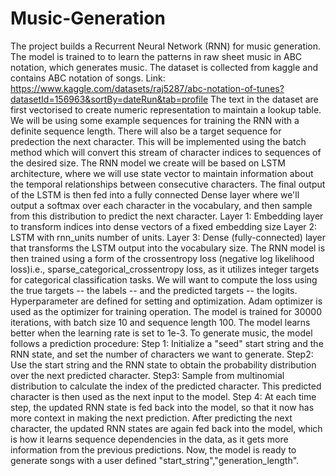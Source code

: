 # Music-Generation
The project builds a Recurrent Neural Network (RNN) for music generation. The model is trained to to learn the patterns in raw sheet music in ABC notation, which generates music.
The dataset is collected from kaggle and contains ABC notation of songs. Link: https://www.kaggle.com/datasets/raj5287/abc-notation-of-tunes?datasetId=156963&sortBy=dateRun&tab=profile
The text in the dataset are first vectorised to create numeric representation to maintain a lookup table. 
We will be using some example sequences for training the RNN with a definite sequence length. There will also be a target sequence for predection the next character. This will be implemented using the batch method which will convert this stream of character indices to sequences of the desired size.
The RNN model we create will be based on LSTM architecture, where we will use state vector to maintain information about the temporal relationships between consecutive characters. The final output of the LSTM is then fed into a fully connected Dense layer where we'll output a softmax over each character in the vocabulary, and then sample from this distribution to predict the next character.
Layer 1: Embedding layer to transform indices into dense vectors of a fixed embedding size
Layer 2: LSTM with rnn_units number of units.
Layer 3: Dense (fully-connected) layer that transforms the LSTM output into the vocabulary size.
The RNN model is then trained using a form of the crossentropy loss (negative log likelihood loss)i.e., sparse_categorical_crossentropy loss, as it utilizes integer targets for categorical classification tasks. We will want to compute the loss using the true targets -- the labels -- and the predicted targets -- the logits.
Hyperparameter are defined for setting and optimization. Adam optimizer is used as the optimizer for training operation. The model is trained for 30000 iterations, with batch size 10 and sequence length 100. The model learns better when the learning rate is set to 1e-3. 
To generate music, the model follows a prediction procedure:
Step 1: Initialize a "seed" start string and the RNN state, and set the number of characters we want to generate.
Step2: Use the start string and the RNN state to obtain the probability distribution over the next predicted character.
Step3: Sample from multinomial distribution to calculate the index of the predicted character. This predicted character is then used as the next input to the model.
Step 4: At each time step, the updated RNN state is fed back into the model, so that it now has more context in making the next prediction. After predicting the next character, the updated RNN states are again fed back into the model, which is how it learns sequence dependencies in the data, as it gets more information from the previous predictions.
Now, the model is ready to generate songs with a user defined "start_string","generation_length".
